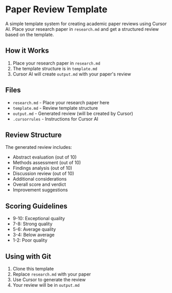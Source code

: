 # Paper Review Template

A simple template system for creating academic paper reviews using Cursor AI. Place your research paper in `research.md` and get a structured review based on the template.

## How it Works

1. Place your research paper in `research.md`
2. The template structure is in `template.md`
3. Cursor AI will create `output.md` with your paper's review

## Files

- `research.md` - Place your research paper here
- `template.md` - Review template structure
- `output.md` - Generated review (will be created by Cursor)
- `.cursorrules` - Instructions for Cursor AI

## Review Structure

The generated review includes:
- Abstract evaluation (out of 10)
- Methods assessment (out of 10)
- Findings analysis (out of 10)
- Discussion review (out of 10)
- Additional considerations
- Overall score and verdict
- Improvement suggestions

## Scoring Guidelines

- 9-10: Exceptional quality
- 7-8: Strong quality
- 5-6: Average quality
- 3-4: Below average
- 1-2: Poor quality

## Using with Git

1. Clone this template
2. Replace `research.md` with your paper
3. Use Cursor to generate the review
4. Your review will be in `output.md`
